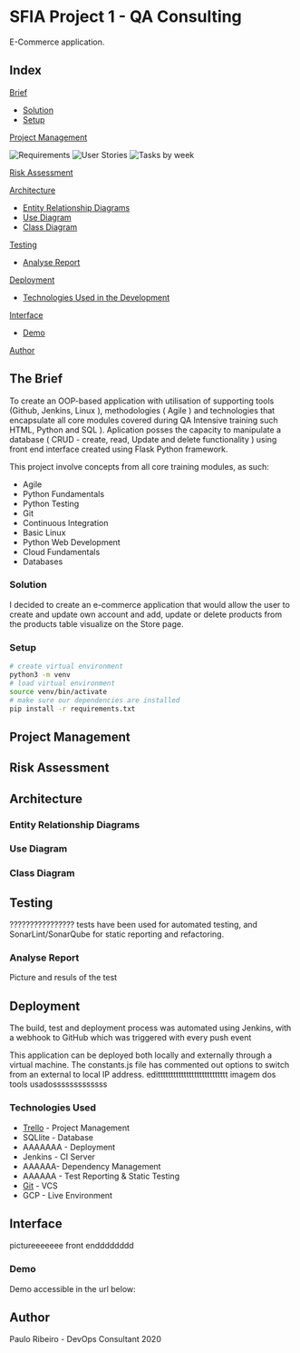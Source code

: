 # SFIA Project 1 - QA Consulting

E-Commerce application.

## Index
[Brief](#brief)
   * [Solution](#solution)
   * [Setup](#setup)

[Project Management](#pro)

![Requirements](https://ibb.co/4gtxV8v)
![User Stories](https://ibb.co/znPjJyh)
![Tasks by week](https://ibb.co/f8CgxFD)


[Risk Assessment](#ris)

[Architecture](#arch)
   * [Entity Relationship Diagrams](#erd)
   * [Use Diagram](#use)
   * [Class Diagram](#cla)
	
[Testing](#testing)
   * [Analyse Report](#report)
     
[Deployment](#depl)
   * [Technologies Used in the Development](#tech)
     
[Interface](#inte)
   * [Demo](#demo)
   
[Author](#auth)


<a name="brief"></a>
## The Brief

To create an OOP-based application with utilisation of supporting tools (Github, Jenkins, Linux ), methodologies ( Agile ) and technologies that encapsulate all core modules covered during QA Intensive training such HTML, Python and SQL ).
Aplication posses the capacity to manipulate a database ( CRUD - create, read, Update and delete functionality ) using front end interface created using Flask Python framework.

This project involve concepts from all core training modules, as such:
* Agile
* Python Fundamentals
* Python Testing
* Git
* Continuous Integration
* Basic Linux
* Python Web Development
* Cloud Fundamentals
* Databases

<a name="solution"></a>
### Solution

I decided to create an e-commerce application that would allow the user to create and update own account and add, update or delete products from the products table visualize on the Store page.

<a name="setup"></a>
### Setup
```bash
# create virtual environment
python3 -m venv
# load virtual environment
source venv/bin/activate
# make sure our dependencies are installed
pip install -r requirements.txt
```


<a name="pro"></a>
## Project Management


<a name="ris"></a>
## Risk Assessment


<a name="arch"></a>
## Architecture

<a name="erd"></a>
### Entity Relationship Diagrams


<a name="use"></a>
### Use Diagram

<a name="cla"></a>
### Class Diagram


<a name="testing"></a>
## Testing
????????????????   tests have been used for automated testing, and SonarLint/SonarQube for static reporting and refactoring.

<a name="report"></a>
### Analyse Report

Picture and resuls of the test


<a name="dep"></a>
## Deployment
The build, test and deployment process was automated using Jenkins, with a webhook to GitHub which was triggered with every push event

This application can be deployed both locally and externally through a virtual machine. The constants.js file has commented out options to switch from an external to local IP address.   edittttttttttttttttttttttttttt
imagem dos tools usadosssssssssssss

<a name="tech"></a>
### Technologies Used
* [Trello](https://trello.com/b/VFRNnQYX/project-sfia) - Project Management
* SQLlite - Database
* AAAAAAA - Deployment
* Jenkins - CI Server
* AAAAAA- Dependency Management
* AAAAAA - Test Reporting & Static Testing
* [Git](https://github.com/PauloRibeiroIT/Paulo_SFIA1) - VCS
* GCP - Live Environment

<a name="inte"></a>
## Interface
pictureeeeeee front endddddddd

<a name="demo"></a>
### Demo
Demo accessible in the url below:


<a name="auth"></a>
## Author
Paulo Ribeiro - DevOps Consultant
2020

